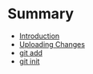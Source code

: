 # Summary

* [Introduction](README.md)
* [Uploading Changes](UploadingFiles/README.md)
* [git add](git_add/README.md)
* [git init](git_init/git_init.md)

